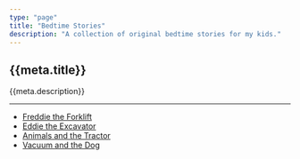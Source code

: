 ```yaml
---
type: "page"
title: "Bedtime Stories"
description: "A collection of original bedtime stories for my kids."
---
```


## {{meta.title}}

{{meta.description}}

---

- [Freddie the Forklift](/bts/freddie)
- [Eddie the Excavator](/bts/eddie)
- [Animals and the Tractor](/bts/tractor)
- [Vacuum and the Dog](/bts/vacuum)